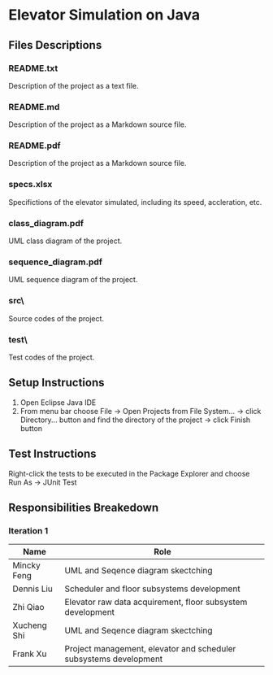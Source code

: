 # Elevator Simulation on Java

## Files Descriptions

### README.txt

Description of the project as a text file.

### README.md

Description of the project as a Markdown source file.

### README.pdf

Description of the project as a Markdown source file.

### specs.xlsx

Specifictions of the elevator simulated, including its speed, accleration, etc.

### class_diagram.pdf

UML class diagram of the project.

### sequence_diagram.pdf

UML sequence diagram of the project.

### src\
Source codes of the project.

### test\
Test codes of the project.

## Setup Instructions

1. Open Eclipse Java IDE
2. From menu bar choose File -> Open Projects from File System... -> click Directory... button and find the directory of the project -> click Finish button

## Test Instructions

Right-click the tests to be executed in the Package Explorer and choose Run As -> JUnit Test

## Responsibilities Breakedown

### Iteration 1

Name|Role 
---|---
Mincky Feng|UML and Seqence diagram skectching
Dennis Liu|Scheduler and floor subsystems development
Zhi Qiao|Elevator raw data acquirement, floor subsystem development
Xucheng Shi|UML and Seqence diagram skectching
Frank Xu|Project management, elevator and scheduler subsystems development